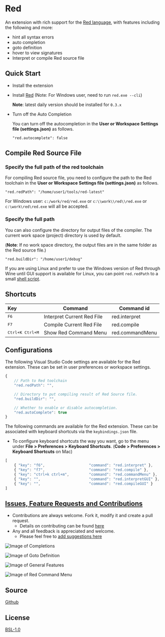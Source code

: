 # Red

An extension with rich support for the [Red language](https://www.red-lang.org/), with features including the following and more:

* hint all syntax errors
* auto completion
* goto definition
* hover to view signatures
* Interpret or compile Red source file

## Quick Start

* Install the extension
* Install [Red](http://www.red-lang.org/p/download.html) (Note: For Windows user, need to run ```red.exe --cli```)

  **Note**: latest daily version should be installed for `0.3.x`

* Turn off the Auto Completion

  You can turn off the autocompletion in the **User or Workspace Settings file (settings.json)** as follows.

  ```
  "red.autocomplete": false
  ```

## Compile Red Source File

### Specify the full path of the red toolchain

For compiling Red source file, you need to configure the path to the Red toolchain in the **User or Workspace Settings file (settings.json)** as follows.

  ```
  "red.redPath": "/home/user1/tools/red-latest"
  ```

For Windows user: `c:/work/red/red.exe` or `c:\\work\\red\\red.exe` or `c:\work\red\red.exe` will all be accepted.

### Specify the full path

You can also configure the directory for output files of the compiler. The current work space (project) directory is used by default.

(**Note**: If no work space directory, the output files are in the same folder as the Red source file.)


  ```
  "red.buildDir": "/home/user1/debug"
  ```


If you are using Linux and prefer to use the Windows version of Red through Wine until GUI support is available for Linux, you can point `red.redPath` to a small [shell script](https://github.com/red/red/wiki/Visual-Studio-Code-Plugin#running-red-through-wine-on-linux).

## Shortcuts

| Key                       | Command                    | Command id      |
| :------------------------ | -------------------------- | --------------- |
| <kbd>F6</kbd>             | Interpret Current Red File | red.interpret   |
| <kbd>F7</kbd>             | Compile Current Red File   | red.compile     |
| <kbd>Ctrl+K Ctrl+M</kbd>  | Show Red Command Menu      | red.commandMenu |

## Configurations

The following Visual Studio Code settings are available for the Red extension.  These can be set in user preferences or workspace settings.

```javascript
{
    // Path to Red toolchain
    "red.redPath": "",

    // Directory to put compiling result of Red Source file.
    "red.buildDir": "",

    // Whether to enable or disable autocompletion.
    "red.autoComplete": true
}
```

The following commands are available for the Red extension. These can be associated with keyboard shortcuts via the `keybindings.json` file.
* To configure keyboard shortcuts the way you want, go to the menu under **File > Preferences > Keyboard Shortcuts**. (**Code > Preferences > Keyboard Shortcuts** on Mac)

```javascript
[
    { "key": "f6",                    "command": "red.interpret" },
    { "key": "f7",                    "command": "red.compile" },
    { "key": "ctrl+k ctrl+m",         "command": "red.commandMenu" },
    { "key": "",                      "command": "red.interpretGUI" },
    { "key": "",                      "command": "red.compileGUI" }
]
```

## [Issues, Feature Requests and Contributions](https://github.com/red/VScode-extension/issues)

* Contributions are always welcome. Fork it, modify it and create a pull request.
  + Details on contributing can be found [here](https://github.com/red/VScode-extension/wiki/Contribution) 
* Any and all feedback is appreciated and welcome.
  * Please feel free to [add suggestions here](https://github.com/red/VScode-extension/issues)

![Image of Completions](https://raw.githubusercontent.com/red/VScode-extension/master/images/completion.gif)

![Image of Goto Definition](https://raw.githubusercontent.com/red/VScode-extension/master/images/goto-definition.gif)

![Image of General Features](https://raw.githubusercontent.com/red/VScode-extension/master/images/general.gif)

![Image of Red Command Menu](https://raw.githubusercontent.com/red/VScode-extension/master/images/redmenu.gif)

## Source

[Github](https://github.com/red/VScode-extension)
​                
## License

[BSL-1.0](https://raw.githubusercontent.com/red/VScode-extension/master/LICENSE)
